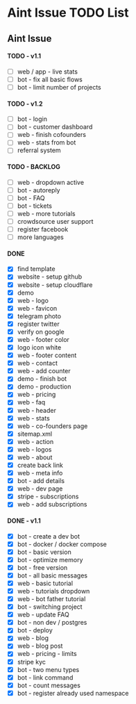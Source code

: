 # Aint Issue TODO List

## Aint Issue

#### TODO - v1.1

- [ ] web / app - live stats
- [ ] bot - fix all basic flows
- [ ] bot - limit number of projects

#### TODO - v1.2

- [ ] bot - login
- [ ] bot - customer dashboard
- [ ] web - finish cofounders
- [ ] web - stats from bot
- [ ] referral system

#### TODO - BACKLOG

- [ ] web - dropdown active
- [ ] bot - autoreply
- [ ] bot - FAQ
- [ ] bot - tickets
- [ ] web - more tutorials
- [ ] crowdsource user support
- [ ] register facebook
- [ ] more languages

#### DONE

- [x] find template
- [x] website - setup github
- [x] website - setup cloudflare
- [x] demo
- [x] web - logo
- [x] web - favicon
- [x] telegram photo
- [x] register twitter
- [x] verify on google
- [x] web - footer color
- [x] logo icon white
- [x] web - footer content
- [x] web - contact
- [x] web - add counter
- [x] demo - finish bot
- [x] demo - production
- [x] web - pricing
- [x] web - faq
- [x] web - header
- [x] web - stats
- [x] web - co-founders page
- [x] sitemap.xml
- [x] web - action
- [x] web - logos
- [x] web - about
- [x] create back link
- [x] web - meta info
- [x] bot - add details
- [x] web - dev page
- [x] stripe - subscriptions
- [x] web - add subscriptions

#### DONE - v1.1

- [x] bot - create a dev bot
- [x] bot - docker / docker compose
- [x] bot - basic version
- [x] bot - optimize memory
- [x] bot - free version
- [x] bot - all basic messages
- [x] web - basic tutorial
- [x] web - tutorials dropdown
- [x] web - bot father tutorial
- [x] bot - switching project
- [x] web - update FAQ
- [x] bot - non dev / postgres
- [x] bot - deploy
- [x] web - blog
- [x] web - blog post
- [x] web - pricing - limits
- [x] stripe kyc
- [x] bot - two menu types
- [x] bot - link command
- [x] bot - count messages
- [x] bot - register already used namespace
